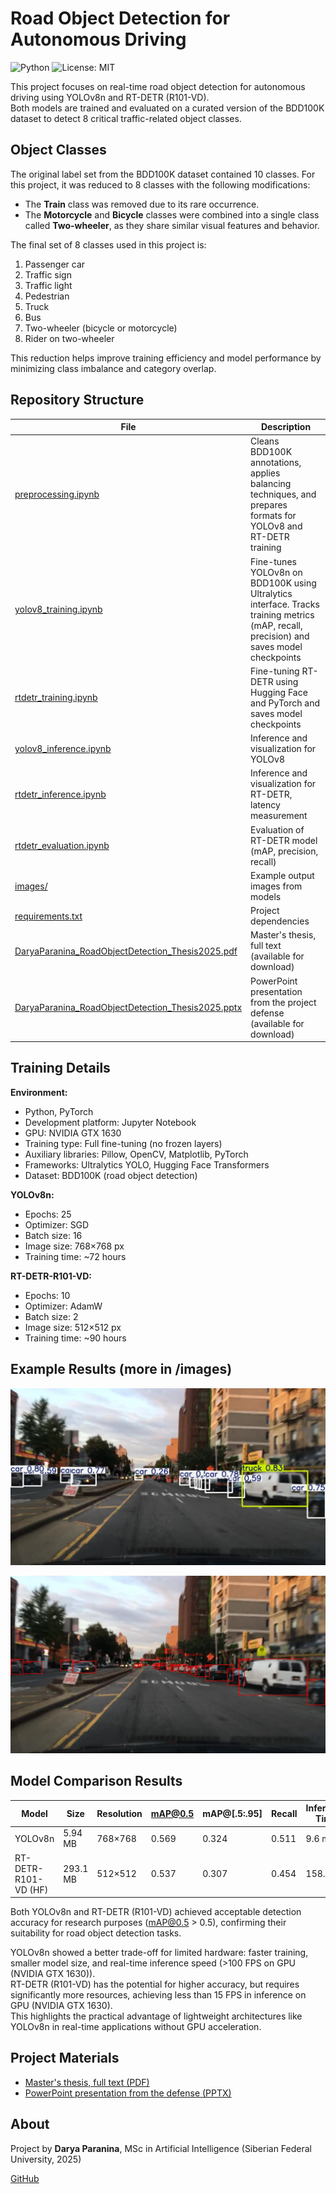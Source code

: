 # Road Object Detection for Autonomous Driving

![Python](https://img.shields.io/badge/python-3.10-blue)
![License: MIT](https://img.shields.io/badge/License-MIT-green)

This project focuses on real-time road object detection for autonomous driving using YOLOv8n and RT-DETR (R101-VD).  
Both models are trained and evaluated on a curated version of the BDD100K dataset to detect 8 critical traffic-related object classes.

## Object Classes

The original label set from the BDD100K dataset contained 10 classes. For this project, it was reduced to 8 classes with the following modifications:
- The **Train** class was removed due to its rare occurrence.
- The **Motorcycle** and **Bicycle** classes were combined into a single class called **Two-wheeler**, as they share similar visual features and behavior.

The final set of 8 classes used in this project is:
1. Passenger car  
2. Traffic sign  
3. Traffic light  
4. Pedestrian  
5. Truck  
6. Bus  
7. Two-wheeler (bicycle or motorcycle)  
8. Rider on two-wheeler

This reduction helps improve training efficiency and model performance by minimizing class imbalance and category overlap.

## Repository Structure

| File | Description |
|------|-------------|
| [preprocessing.ipynb](preprocessing.ipynb) | Cleans BDD100K annotations, applies balancing techniques, and prepares formats for YOLOv8 and RT-DETR training |
| [yolov8_training.ipynb](yolov8_training.ipynb) | Fine-tunes YOLOv8n on BDD100K using Ultralytics interface. Tracks training metrics (mAP, recall, precision) and saves model checkpoints |
| [rtdetr_training.ipynb](rtdetr_training.ipynb) | Fine-tuning RT-DETR using Hugging Face and PyTorch and saves model checkpoints |
| [yolov8_inference.ipynb](yolov8_inference.ipynb) | Inference and visualization for YOLOv8 |
| [rtdetr_inference.ipynb](rtdetr_inference.ipynb) | Inference and visualization for RT-DETR, latency measurement |
| [rtdetr_evaluation.ipynb](rtdetr_evaluation.ipynb) | Evaluation of RT-DETR model (mAP, precision, recall) |
| [images/](images/) | Example output images from models |
| [requirements.txt](requirements.txt) | Project dependencies |
| [DaryaParanina_RoadObjectDetection_Thesis2025.pdf](DaryaParanina_RoadObjectDetection_Thesis2025.pdf) | Master's thesis, full text (available for download) |
| [DaryaParanina_RoadObjectDetection_Thesis2025.pptx](DaryaParanina_RoadObjectDetection_Thesis2025.pptx) | PowerPoint presentation from the project defense (available for download) |

## Training Details

**Environment:**
- Python, PyTorch
- Development platform: Jupyter Notebook
- GPU: NVIDIA GTX 1630
- Training type: Full fine-tuning (no frozen layers)
- Auxiliary libraries: Pillow, OpenCV, Matplotlib, PyTorch
- Frameworks: Ultralytics YOLO, Hugging Face Transformers
- Dataset: BDD100K (road object detection)

**YOLOv8n:**
- Epochs: 25  
- Optimizer: SGD  
- Batch size: 16  
- Image size: 768×768 px  
- Training time: ~72 hours  

**RT-DETR-R101-VD:**
- Epochs: 10  
- Optimizer: AdamW  
- Batch size: 2  
- Image size: 512×512 px  
- Training time: ~90 hours  

## Example Results (more in /images)

![Результат инференса модели yolo8n](images/output_yolo.jpg)

![Результат инференса модели rt-detr](images/output_rtdetr.jpg)

## Model Comparison Results

| Model                     | Size     | Resolution | mAP@0.5 | mAP@[.5:.95] | Recall | Inference Time | FPS     |
|--------------------------|----------|------------|---------|--------------|--------|----------------|---------|
| YOLOv8n                  | 5.94 MB  | 768×768    | 0.569   | 0.324        | 0.511  | 9.6 ms         | >100 FPS |
| RT-DETR-R101-VD (HF)     | 293.1 MB | 512×512    | 0.537   | 0.307        | 0.454  | 158.7 ms       | 6.3 FPS  |

Both YOLOv8n and RT-DETR (R101-VD) achieved acceptable detection accuracy for research purposes (mAP@0.5 > 0.5), confirming their suitability for road object detection tasks.

YOLOv8n showed a better trade-off for limited hardware: faster training, smaller model size, and real-time inference speed (>100 FPS on GPU (NVIDIA GTX 1630)).  
RT-DETR (R101-VD) has the potential for higher accuracy, but requires significantly more resources, achieving less than 15 FPS in inference on GPU (NVIDIA GTX 1630).  
This highlights the practical advantage of lightweight architectures like YOLOv8n in real-time applications without GPU acceleration.

## Project Materials

- [Master's thesis, full text (PDF)](DaryaParanina_RoadObjectDetection_Thesis2025.pdf)  
- [PowerPoint presentation from the defense (PPTX)](DaryaParanina_RoadObjectDetection_Thesis2025.pptx)

## About

Project by **Darya Paranina**, MSc in Artificial Intelligence (Siberian Federal University, 2025)

[GitHub](https://github.com/odarapara-ml)
